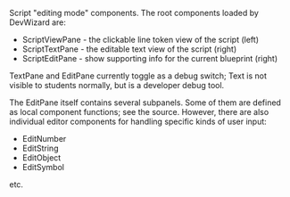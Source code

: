 Script "editing mode" components. The root components
loaded by DevWizard are:

* ScriptViewPane - the clickable line token view of the script (left)
* ScriptTextPane - the editable text view of the script (right)
* ScriptEditPane - show supporting info for the current blueprint (right)

TextPane and EditPane currently toggle as a debug switch; Text is not
visible to students normally, but is a developer debug tool.

The EditPane itself contains several subpanels. Some of them
are defined as local component functions; see the source. However,
there are also individual editor components for handling specific
kinds of user input:

* EditNumber
* EditString
* EditObject
* EditSymbol

etc.


